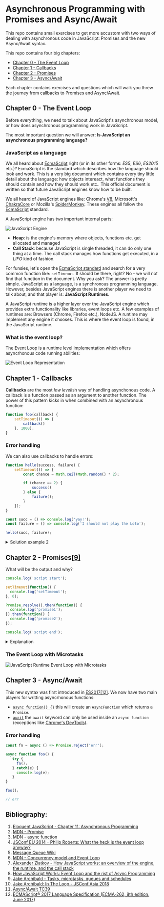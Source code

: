 # Asynchronous Programming with Promises and Async/Await

This repo contains small exercises to get more accustom with two ways of dealing with asynchronous code in JavaScript: Promises and the new Async/Await syntax.

This repo contains four big chapters:

- [Chapter 0 - The Event Loop](#chapter-0---the-event-loop)
- [Chapter 1 - Callbacks](#chapter-1---callbacks)
- [Chapter 2 - Promises](#chapter-2---promises9)
- [Chapter 3 - Async/Await](#chapter-3---asyncawait)

Each chapter contains exercises and questions which will walk you threw the journey from callbacks to Promises and Async/Await.

## Chapter 0 - The Event Loop

Before everything, we need to talk about JavaScript's asynchronous model, or how does asynchronous programming work in JavaScript.

The most important question we will answer: **Is JavaScript an asynchronous programming language?**

### JavaScript as a language

We all heard about [EcmaScript](https://www.ecma-international.org/ecma-262/8.0/index.html) right (or in its other forms: *ES5*, *ES6*, *ES2015* etc.)? EcmaScript is the standard which describes how the language should look and work. This is a very big document which contains every tiny little detail about the language: how objects intereact, what functions they should contain and how they should work etc.. This official document is written so that future JavaScript engines know how to be built. 

We all heard of JavaScript engines like: Chrome's [V8](https://developers.google.com/v8), Microsoft's [ChakraCore](https://github.com/Microsoft/ChakraCore) or Mozilla's [SpiderMonkey](https://developer.mozilla.org/en-US/docs/Mozilla/Projects/SpiderMonkey). These engines all follow the [EcmaScript](https://www.ecma-international.org/ecma-262/8.0/index.html) standard.

A JavaScript engine has two important internal parts:

![JavaScript Engine](./assets/JS_engine.png)

- **Heap**: is the engine's memory where objects, functions etc. get allocated and managed
- **Call Stack**: because JavaScript is single threaded, it can do only one thing at a time. The call stack manages how functions get executed, in a *LIFO* kind of fashion.

For funsies, let's open the [EcmaScript standard](https://www.ecma-international.org/ecma-262/8.0/index.html) and search for a very common function like: `setTimeout`. It should be there, right? 
No - we will not find that function in the document. Why you ask? The answer is pretty simple. JavaScript as a language, is a synchronous programming language. However, besides JavaScript engines there is another player we need to talk about, and that player is: **JavaScript Runtimes**.

A JavaScript runtime is a higher layer over the JavaScript engine which provides extra functionality like libraries, event loops etc. A few examples of runtimes are: Browsers (Chrome, Firefox etc.), NodeJS. A runtime may implement any engine it chooses. This is where the event loop is found, in the JavaScript runtime.

### What is the event loop?

The Event Loop is a runtime level implementation which offers asyncrhonous code running abilities:

![Event Loop Representation](./assets/JS_Runtime.png)

## Chapter 1 - Callbacks
**Callbacks** are the most *low level*ish way of handling asynchonous code. A callback is a function passed as an argument to another function. The power of this pattern kicks in when combined with an asynchronous function:

```javascript
function foo(callback) {
	setTimeout(() => {
		callback()
	}, 1000);
}
```

### Error handling
We can also use callbacks to handle errors:

```javascript
function hello(success, failure) {
	setTimeout(() => {
		const chance = Math.ceil(Math.random() * 2);

		if (chance == 2) {
			success()
		} else {
			failure();
		}
	});
}

const succ = () => console.log('yay!');
const failure = () => console.log('I should not play the Loto');

hello(succ, failure);
```

<details><summary>Solution example 2</summary>
<p>
	
	
	function all(callback, arr) {
	    let counter = 0;
	    arr.forEach(fn => fn(() => counter++));

	    const interval = setInterval(() => { 
	      if (counter === arr.length) {
		   clearInterval(interval);
		   callback();
	      }
	    }, 250);
	}

	const fn1 = cb => setTimeout(() => {
	   cb();
	}, 1000);

	const fn2 = cb => setTimeout(() => {
	   cb();
	}, 1000);

	all(() => console.log('done'), [fn1, fn2]);

</p>
</details>

## Chapter 2 - Promises[[9]](https://jakearchibald.com/2015/tasks-microtasks-queues-and-schedules)

What will be the output and why?

```javascript
console.log('script start');

setTimeout(function() {
  console.log('setTimeout');
}, 0);

Promise.resolve().then(function() {
  console.log('promise1');
}).then(function() {
  console.log('promise2');
});

console.log('script end');
```

<details><summary>Explanation</summary>
<p>

With Promises there came a new way of executing async code called: **Microtask**. This new concept was needed because Promises can guarantee an order of execution even though they are asynchronous. This means that the event loop has another queue for scheduling these kind of microtasks. The main difference between a **task** and a **microtask** is that a task different actions can happen between them. After a task is run, the next task can only pushed to the call stack only if nothing else in mid-execution or the call stack is empty and ready to take in another task. 

With **microtasks** however, they have a **priority** over tasks. If a microtask was queued, it will run before taking in any tasks. Even more, microtasks are processed as long as there are any on the microstack queue. This means that microstack processing can cause a block on the thread as long as you keep schedule them.

This can be better explained through these two examples:

#### Infinite task creating is non-blocking

```javascript
function createTask() {
	console.log('new task');
	setTimeout(createTask);
}	

createTask(0);
```

#### Infinite microtask creaking blocks the main thread

```javascript
function createMicrotask() {
	console.log()
	Promise.resolve().then(createMicrotask);
}

createMicrotask();
```

</p>
</details>

### The Event Loop with Microtasks

![JavaScript Runtime Event Loop with Microtasks](./assets/JS_Runtime_with_Promises.png)


## Chapter 3 - Async/Await

This new syntax was first introduced in [ES2017[12]](https://www.ecma-international.org/ecma-262/8.0/#sec-async-function-definitions). We now have two main players for writting asyncrhonous functions:

- [`async function() {}`](https://developer.mozilla.org/en-US/docs/Web/JavaScript/Reference/Statements/async_function)
	this will create an `AsyncFunction` which returns a `Promise`.
- [`await`](https://developer.mozilla.org/en-US/docs/Web/JavaScript/Reference/Operators/await)
	the `await` keyword can only be used inside an `async function` (exceptions like [Chrome's DevTools](https://bugs.chromium.org/p/chromium/issues/detail?id=658558)).
	
### Error handling

```javascript
const fn = async () => Promise.reject('err');

async function foo() {
   try {
     fn();
   } catch(e) {
     console.log(e);
   }
}

foo();

// err
```
## Bibliography:
1. [Eloquent JavaScript - Chapter 11: Asynchronous Programming](https://eloquentjavascript.net/11_async.html)
2. [MDN - Promise](https://developer.mozilla.org/en-US/docs/Web/JavaScript/Reference/Global_Objects/Promise)
3. [MDN - async function](https://developer.mozilla.org/en-US/docs/Web/JavaScript/Reference/Statements/async_function) 
4. [JSConf EU 2014 - Philip Roberts: What the heck is the event loop anyway?](https://www.youtube.com/watch?v=8aGhZQkoFbQ)
5. [Message Queue Wiki](https://en.wikipedia.org/wiki/Message_queue)
6. [MDN - Concurrency model and Event Loop](https://developer.mozilla.org/en-US/docs/Web/JavaScript/EventLoop)
7. [Alexander Zlatkov - How JavaScript works: an overview of the engine, the runtime, and the call stack](https://blog.sessionstack.com/how-does-javascript-actually-work-part-1-b0bacc073cf)
8. [How JavaScript Works: Event Loop and the rist of Async Programming](https://blog.sessionstack.com/how-javascript-works-event-loop-and-the-rise-of-async-programming-5-ways-to-better-coding-with-2f077c4438b5)
9. [Jake Archibald - Tasks, microtasks, queues and schedules](https://jakearchibald.com/2015/tasks-microtasks-queues-and-schedules/)
10. [Jake Archibald: In The Loop - JSConf.Asia 2018](https://www.youtube.com/watch?v=cCOL7MC4Pl0)
11. [Async/Await TC39](https://github.com/tc39/ecmascript-asyncawait)
12. [ECMAScript® 2017 Language Specification (ECMA-262, 8th edition, June 2017)](https://www.ecma-international.org/ecma-262/8.0/#sec-async-function-definitions)

